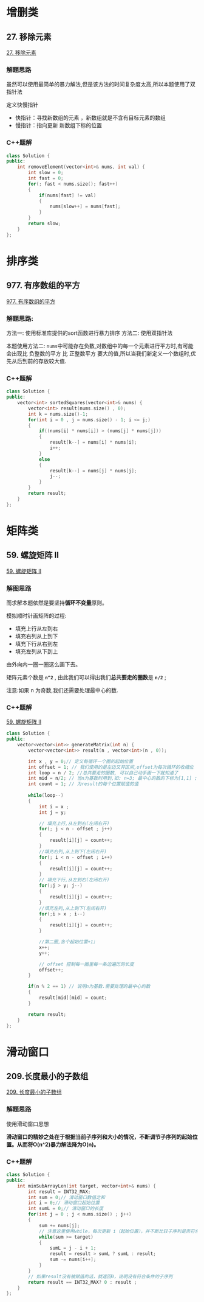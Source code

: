 # 增删类

## 27. 移除元素
 [27. 移除元素](https://leetcode.cn/problems/remove-element/)

### 解题思路
虽然可以使用最简单的暴力解法,但是该方法的时间复杂度太高,所以本题使用了双指针法

定义快慢指针
-   快指针：寻找新数组的元素 ，新数组就是不含有目标元素的数组
-   慢指针：指向更新 新数组下标的位置

### C++题解
```cpp
class Solution {
public:
    int removeElement(vector<int>& nums, int val) {
        int slow = 0;
        int fast = 0;
        for(; fast < nums.size(); fast++)
        {
            if(nums[fast] != val)
            {
                nums[slow++] = nums[fast];
            }
        }
        return slow;
    }
};
```


# 排序类
## 977. 有序数组的平方
[977. 有序数组的平方](https://leetcode.cn/problems/squares-of-a-sorted-array/)


### 解题思路:
方法一: 使用标准库提供的sort函数进行暴力排序
方法二:  使用双指针法  

本题使用方法二: `nums`中可能存在负数,对数组中的每一个元素进行平方时,有可能会出现比 负整数的平方 比 正整数平方 要大的值,所以当我们新定义一个数组时,优先从后到前的存放较大值.

### C++题解
```cpp
class Solution {
public:
    vector<int> sortedSquares(vector<int>& nums) {
        vector<int> result(nums.size() , 0);
        int k = nums.size()-1;
        for(int i = 0 , j = nums.size() - 1; i <= j;)
        {
            if((nums[i] * nums[i]) > (nums[j] * nums[j]))
            {
                result[k--] = nums[i] * nums[i];
                i++;
            }
            else
            {
                result[k--] = nums[j] * nums[j];
                j--;
            }
        }
        return result;
    }
};
```



# 矩阵类
## 59. 螺旋矩阵 II
 [59. 螺旋矩阵 II](https://leetcode.cn/problems/spiral-matrix-ii/)

### 解图思路
而求解本题依然是要坚持**循环不变量**原则。

模拟顺时针画矩阵的过程:

-   填充上行从左到右
-   填充右列从上到下
-   填充下行从右到左
-   填充左列从下到上

由外向内一圈一圈这么画下去。

矩阵元素个数是 **`n^2`** , 由此我们可以得出我们**总共要走的圈数**是 **`n/2`** ;

注意:如果 n 为奇数,我们还需要处理最中心的数.


### C++题解
 [59. 螺旋矩阵 II](https://leetcode.cn/problems/spiral-matrix-ii/)
```cpp
class Solution {
public:
    vector<vector<int>> generateMatrix(int n) {
        vector<vector<int>> result(n , vector<int>(n , 0));

        int x , y = 0;// 定义每循环一个圈的起始位置
        int offset = 1; // 我们使用的是左边又开区间,offset为每次循环的收缩位
        int loop = n / 2; //总共要走的圈数, 可以自己动手画一下就知道了
        int mid = n/2; // 当n为基数时用到,如: n=3; 最中心的数的下标为[1,1] ; n=5时,下标为[2,2];
        int count = 1; // 为result的每个位置赋值的值
        
        while(loop--)
        {
            int i = x ; 
            int j = y;

            // 填充上行,从左到右(左闭右开)
            for(; j < n - offset ; j++)
            {
                result[i][j] = count++;
            }
            //填充右列,从上到下(左闭右开)
            for(; i < n - offset ; i++)
            {
                result[i][j] = count++;
            }
            // 填充下行,从左到右(左闭右开)
            for(;j > y; j--)
            {
                result[i][j] = count++;
            }
            //填充左列,从上到下(左闭右开)
            for(;i > x ; i--)
            {
                result[i][j] = count++;
            }

            //第二圈,各个起始位置+1;
            x++;
            y++;

            // offset 控制每一圈里每一条边遍历的长度
            offset++;
        }

        if(n % 2 == 1) // 说明n为基数.需要处理的最中心的数
        {
            result[mid][mid] = count;
        }

        return result;
    }
};
```




# 滑动窗口
## 209.长度最小的子数组
 [209. 长度最小的子数组](https://leetcode.cn/problems/minimum-size-subarray-sum/)

### 解题思路
使用滑动窗口思想

**滑动窗口的精妙之处在于根据当前子序列和大小的情况，不断调节子序列的起始位置。从而将O(n^2)暴力解法降为O(n)。**

### C++题解
```cpp
class Solution {
public:
    int minSubArrayLen(int target, vector<int>& nums) {
        int result = INT32_MAX;
        int sum = 0;// 滑动窗口数值之和
        int i = 0;// 滑动窗口起始位置
        int sumL = 0;// 滑动窗口的长度
        for(int j = 0 ; j < nums.size() ; j++)
        {
            sum += nums[j]; 
            // 注意这里使用while，每次更新 i（起始位置），并不断比较子序列是否符合条件
            while(sum >= target)
            {
                sumL = j - i + 1;
                result = result > sumL ? sumL : result;
                sum -= nums[i++];
            }
        }
        // 如果result没有被赋值的话，就返回0，说明没有符合条件的子序列
        return result == INT32_MAX? 0 : result ;
    }
};
```
